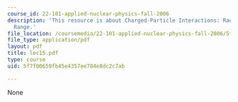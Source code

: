 ```yaml
---
course_id: 22-101-applied-nuclear-physics-fall-2006
description: 'This resource is about Charged-Particle Interactions: Radiation Loss,
  Range.'
file_location: /coursemedia/22-101-applied-nuclear-physics-fall-2006/5f7f00659fb45e4357ee784e8dc2c7ab_lec15.pdf
file_type: application/pdf
layout: pdf
title: lec15.pdf
type: course
uid: 5f7f00659fb45e4357ee784e8dc2c7ab

---
```

None
